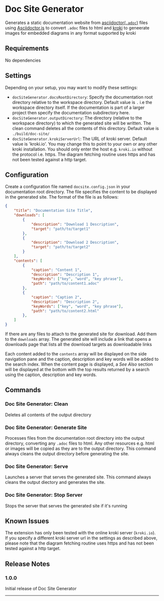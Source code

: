 # Doc Site Generator

Generates a static documentation website from [asciidoctor(`.adoc`)](https://asciidoctor.org/) files
using [Asciidoctor.js](https://github.com/asciidoctor/asciidoctor.js) to convert `.adoc` files to html
and [kroki](https://kroki.io) to geneerate images for embedded diagrams in any format supported by kroki

## Requirements

No dependencies

## Settings

Depending on your setup, you may want to modify these settings:

* `docSiteGenerator.docsRootDirectory`: Specify the documentation root directory relative to the
workspace directory. Default value is `.` i.e the workspace directory itself. If the documentation is
part of a larger project then specify the documentation subdirectory here.
* `docSiteGenerator.outputDirectory`:  The directory (relative to the workspace directory) to which the
generated site will be written. The clean command deletes all the contents of this directory. 
Default value is `./build/doc-site/`
* `docSiteGenerator.krokiServerUrl`: The URL of kroki server. Default value is 'kroki.io'. You may
change this to point to your own or any other kroki installation. You should only enter the host e.g.
`kroki.io` without the protocol i.e. https. The diagram fetching routine uses https and has not been 
tested against a http target.

## Configuration
Create a configuration file named `docsite.config.json` in your documentation root directory. The
file specifies the content to be displayed in the generated site. The format of the file is as follows:

```json
{
    "title": "Documentation Site Title",
    "downloads": [
        {
            "description": "Download 1 Description",
            "target": "path/to/target1"
        },
        {
            "description": "Download 2 Description",
            "target": "path/to/target2"
        }
    ],
    "contents": [
        {
            "caption": "Content 1",
            "description": "Description 1",
            "keyWords": ["key", "word", "key phrase"],
            "path": "path/to/content1.adoc"
        },
        {
            "caption": "Caption 2",
            "description": "Description 2",
            "keyWords": ["key", "word", "key phrase"],
            "path": "path/to/content2.html"
        },
    ]
}
```

If there are any files to attach to the generated site for download. Add them to the `downloads`
array. The generated site will include a link that opens a downloads page that lists all the 
download targets as downloadable links

Each content added to the `contents` array will be displayed on the side navigation pane and 
the caption, description and key words will be added to the search index. When the content page
is displayed, a _See Also_ section will be displayed at the bottom with the top results returned by 
a search using the caption, description and key words.

## Commands
### Doc Site Generator: Clean
Deletes all contents of the output directory

### Doc Site Generator: Generate Site

Processes files from the documentation root directory into the output directory, converting 
any `.adoc` files to html. Any other resources e.g. html or images will be copied as they are 
to the output directory. This command always cleans the output directory before generating the site.
<!-- \!\[feature X\]\(images/feature-x.png\) -->

### Doc Site Generator: Serve
Launches a server that serves the generated site. This command always cleans the output diectory and generates the site.

### Doc Site Generator: Stop Server
Stops the server that serves the generated site if it's running


## Known Issues
The extension has only been tested with the online kroki server (`kroki.io`). If you specify a
different kroki server url in the settings as described above, please note that the diagram 
fetching routine uses https and has not been tested against a http target.

## Release Notes

### 1.0.0

Initial release of Doc Site Generator

----------------------------------------------
